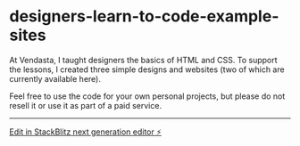 # designers-learn-to-code-example-sites

At Vendasta, I taught designers the basics of HTML and CSS. To support the lessons, I created three simple designs and websites (two of which are currently available here).

Feel free to use the code for your own personal projects, but please do not resell it or use it as part of a paid service.

---

[Edit in StackBlitz next generation editor ⚡️](https://stackblitz.com/~/github.com/joelkesler/designers-learn-to-code-example-sites)
